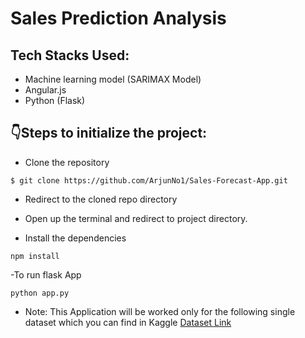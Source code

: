 # Sales Prediction Analysis

## Tech Stacks Used:

- Machine learning model (SARIMAX Model)
- Angular.js
- Python (Flask)


## :point_down:Steps to initialize the project:

- Clone the repository

```
$ git clone https://github.com/ArjunNo1/Sales-Forecast-App.git
```

- Redirect to the cloned repo directory

- Open up the terminal and redirect to project  directory.

- Install the dependencies

```
npm install

```
-To run flask App 

```
python app.py

```



- Note: This Application will be worked only for the following single dataset which you can find in Kaggle 
 [Dataset Link](https://www.kaggle.com/datasets/kyanyoga/sample-sales-data)
